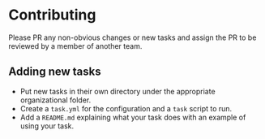 # Contributing

Please PR any non-obvious changes or new tasks and assign the PR to be reviewed by a member of another team.

## Adding new tasks

* Put new tasks in their own directory under the appropriate organizational folder.
* Create a `task.yml` for the configuration and a `task` script to run.
* Add a `README.md` explaining what your task does with an example of using your task.
